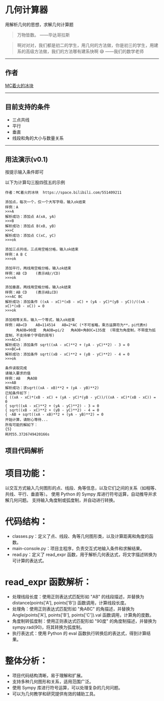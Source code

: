 # 几何计算器
用解析几何的思想，求解几何计算题
> 万物皆数。 ——毕达哥拉斯

> 啊对对对，我们都是初二的学生，用几何的方法做，你是初三的学生，用建系的高级方法做，我们的方法哪有建系快啊 :sweat_smile:
> ——我们的数学老师
---
## 作者
[MC着火的冰块](https://space.bilibili.com/551409211)

---
## 目前支持的条件
- 三点共线
- 平行
- 垂直
- 线段和角的大小与数量关系
---
## 用法演示(v0.1)
按提示输入条件即可

以下为计算勾三股四弦五的示例
```
作者：MC着火的冰块	https://space.bilibili.com/551409211

添加点，每次一个，仅一个大写字母，输入ok结束
样例：A
>>>A
解析成功：添加点 A(xA, yA)
>>>B
解析成功：添加点 B(xB, yB)
>>>C
解析成功：添加点 C(xC, yC)
>>>ok

添加三点共线，三点用空格分格，输入ok结束
样例：A B C
>>>ok

添加平行，两线用空格分格，输入ok结束
样例：AB CD	(表示AB//CD)
>>>ok

添加垂直，两线用空格分格，输入ok结束
样例：AB CD	(表示AB⊥CD)
>>>AC BC
解析成功：添加条件 ((xA - xC)*(xB - xC) + (yA - yC)*(yB - yC))/((xA - xC)*(xB - xC)) = 0
>>>ok

添加相等关系，输入一个等式，输入ok结束
样例：AB=CD	AB=114514	AB=2*AC	(*不可省略，乘方运算符为**，pi代表π)
     角AOB=90度	角AOB=pi/2	角AOB+角BOC=135度	(带度为角度制，不带度为弧度制，不支持单个字母的简写)
>>>AC=3
解析成功：添加条件 sqrt((xA - xC)**2 + (yA - yC)**2) - 3 = 0
>>>BC=4
解析成功：添加条件 sqrt((xB - xC)**2 + (yB - yC)**2) - 4 = 0
>>>ok

条件读取完成
请输入要求的值
样例：AB	角AOB
>>>AB
解析成功：求sqrt((xA - xB)**2 + (yA - yB)**2)
已知条件如下：
{ ((xA - xC)*(xB - xC) + (yA - yC)*(yB - yC))/((xA - xC)*(xB - xC)) = 0
{ sqrt((xA - xC)**2 + (yA - yC)**2) - 3 = 0
{ sqrt((xB - xC)**2 + (yB - yC)**2) - 4 = 0
{ -AB + sqrt((xA - xB)**2 + (yA - yB)**2) = 0
开始计算，请耐心等待...
所有可能的解如下：
{5}
耗时55.3726749420166s
```


## 项目代码解析

# 项目功能：

以交互方式输入几何图形的点、线段、角等信息，以及它们之间的关系（如相等、共线、平行、垂直等）。
使用 Python 的 Sympy 库进行符号运算，自动推导并求解几何问题。
支持输入角度制或弧度制，并自动进行转换。


# 代码结构：

- classes.py：定义了点、线段、角等几何图形类，以及计算距离和角度的函数。
- main-console.py：项目主程序，负责交互式地输入条件和求解结果。
- read.py：定义了 read_expr 函数，用于解析几何表达式，将文字描述转换为可计算的表达式。

  
# read_expr 函数解析：

- 处理线段长度：使用正则表达式匹配形如 "AB" 的线段描述，并替换为 distance(points['A'], points['B']) 函数调用，计算线段长度。
- 处理角：使用正则表达式匹配形如 "角ABC" 的角描述，并替换为 Angle(points['A'], points['B'], points['C']).val 函数调用，计算角的度数。
- 角度制转弧度制：使用正则表达式匹配形如 "90度" 的角度制描述，并替换为 sympy.rad(90)，将其转换为弧度制。
- 执行表达式：使用 Python 的 eval 函数执行转换后的表达式，得到计算结果。

  
# 整体分析：

- 项目代码结构清晰，易于理解和扩展。
- 支持多种几何图形和关系，适用范围广泛。
- 使用 Sympy 库进行符号运算，可以处理复杂的几何问题。
- 可以为几何教学和研究提供有效的辅助工具。

